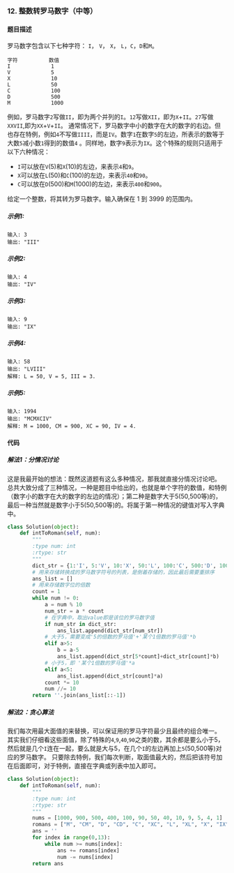 ### 12. 整数转罗马数字（中等）
#### 题目描述
罗马数字包含以下七种字符： `I`， `V`， `X`， `L`，`C`，`D`和`M`。
```
字符          数值
I             1
V             5
X             10
L             50
C             100
D             500
M             1000
```
例如，罗马数字`2`写做`II`，即为两个并列的`I`。`12`写做`XII`，即为`X`+`II`。`27`写做`XXVII`,即为`XX`+`V`+`II`。
通常情况下，罗马数字中小的数字在大的数字的右边。但也存在特例，例如`4`不写做`IIII`，而是`IV`。数字`1`在数字`5`的左边，所表示的数等于大数`5`减小数`1`得到的数值`4` 。同样地，数字`9`表示为`IX`。这个特殊的规则只适用于以下六种情况：
* `I`可以放在`V`(5)和`X`(10)的左边，来表示`4`和`9`。
* `X`可以放在`L`(50)和`C`(100)的左边，来表示`40`和`90`。 
* `C`可以放在`D`(500)和`M`(1000)的左边，来表示`400`和`900`。

给定一个整数，将其转为罗马数字。输入确保在 1 到 3999 的范围内。
##### 示例1:
```
输入: 3
输出: "III"
```
##### 示例2:
```
输入: 4
输出: "IV"
```
##### 示例3:
```
输入: 9
输出: "IX"
```
##### 示例4:
```
输入: 58
输出: "LVIII"
解释: L = 50, V = 5, III = 3.
```
##### 示例5:
```
输入: 1994
输出: "MCMXCIV"
解释: M = 1000, CM = 900, XC = 90, IV = 4.
```
#### 代码
##### 解法1：分情况讨论
这是我最开始的想法：既然这道题有这么多种情况，那我就直接分情况讨论吧。
总共大致分成了三种情况，一种是题目中给出的，也就是单个字符的数值，和特例（数字小的数字在大的数字的左边的情况）；第二种是数字大于5(50,500等)的，最后一种当然就是数字小于5(50,500等)的。将属于第一种情况的键值对写入字典中。
```python
class Solution(object):
    def intToRoman(self, num):
        """
        :type num: int
        :rtype: str
        """
        dict_str = {1:'I', 5:'V', 10:'X', 50:'L', 100:'C', 500:'D', 1000:'M', 4: 'IV', 9:'IX', 40:'XL', 90:'XC', 400:'CD', 900:'CM'}
        # 用来存储转换成的罗马数字符号的列表，是倒着存储的，因此最后需要重排序
        ans_list = []
        # 用来存储数字位的倍数
        count = 1
        while num != 0:
            a = num % 10
            num_str = a * count
            # 在字典中，取出value即是该位的罗马数字值
            if num_str in dict_str:
                ans_list.append(dict_str[num_str])
            # 大于5，需要变成'5的倍数的罗马值'+'某个1倍数的罗马值'*b
            elif a>5:
                b = a-5
                ans_list.append(dict_str[5*count]+dict_str[count]*b)
            # 小于5，即 '某个1倍数的罗马值'*a
            elif a<5:
                ans_list.append(dict_str[count]*a)
            count *= 10
            num //= 10
        return ''.join(ans_list[::-1])
```
##### 解法2：贪心算法
我们每次用最大面值的来替换，可以保证用的罗马字符最少且最终的组合唯一。
其实我们仔细看这些面值，除了特殊的`4`,`9`,`40`,`90`之类的数，其余都是要么小于5，然后就是几个`I`连在一起，要么就是大与5，在几个`I`的左边再加上`5`(50,500等)对应的罗马数字。
只要除去特例，我们每次判断，取面值最大的，然后把该符号加在后面即可，对于特例，直接在字典或列表中加入即可。

```python
class Solution(object):
    def intToRoman(self, num):
        """
        :type num: int
        :rtype: str
        """
        nums = [1000, 900, 500, 400, 100, 90, 50, 40, 10, 9, 5, 4, 1]
        romans = ["M", "CM", "D", "CD", "C", "XC", "L", "XL", "X", "IX", "V", "IV", "I"]
        ans = ''
        for index in range(0,13):
            while num >= nums[index]:
                ans += romans[index]
                num -= nums[index]
        return ans
```